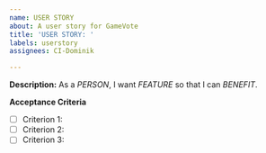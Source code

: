 ```yaml
---
name: USER STORY
about: A user story for GameVote
title: 'USER STORY: '
labels: userstory
assignees: CI-Dominik

---
```


**Description:**
As a *PERSON*, I want *FEATURE* so that I can *BENEFIT*.

**Acceptance Criteria**
- [ ] Criterion 1: 
- [ ] Criterion 2: 
- [ ] Criterion 3:
